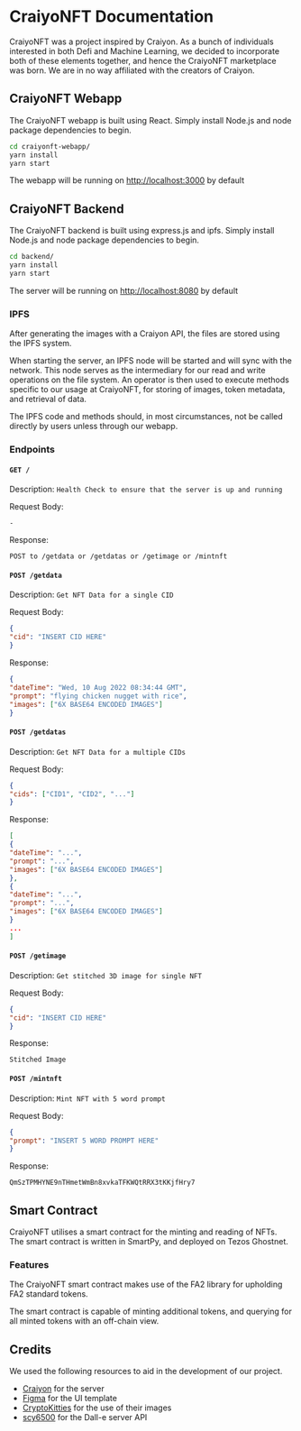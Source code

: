# CraiyoNFT Documentation

CraiyoNFT was a project inspired by Craiyon. As a bunch of individuals interested in both Defi and Machine Learning, we decided to incorporate both of these elements together, and hence the CraiyoNFT marketplace was born. We are in no way affiliated with the creators of Craiyon.

## CraiyoNFT Webapp

The CraiyoNFT webapp is built using React. Simply install Node.js and node package dependencies to begin.

```bash
cd craiyonft-webapp/
yarn install
yarn start
```

The webapp will be running on [http://localhost:3000](http://localhost:3000) by default

## CraiyoNFT Backend

The CraiyoNFT backend is built using express.js and ipfs. Simply install Node.js and node package dependencies to begin.

```bash
cd backend/
yarn install
yarn start
```

The server will be running on [http://localhost:8080](http://localhost:8080) by default

### IPFS

After generating the images with a Craiyon API, the files are stored using the IPFS system.

When starting the server, an IPFS node will be started and will sync with the network. This node serves as the intermediary for our read and write operations on the file system. An operator is then used to execute methods specific to our usage at CraiyoNFT, for storing of images, token metadata, and retrieval of data.

The IPFS code and methods should, in most circumstances, not be called directly by users unless through our webapp.

### Endpoints

#### `GET /`

Description:
`Health Check to ensure that the server is up and running`

Request Body:

```
-
```

Response:

```
POST to /getdata or /getdatas or /getimage or /mintnft
```

#### `POST /getdata`

Description:
`Get NFT Data for a single CID`

Request Body:

```JSON
{
"cid": "INSERT CID HERE"
}
```

Response:

```JSON
{
"dateTime": "Wed, 10 Aug 2022 08:34:44 GMT",
"prompt": "flying chicken nugget with rice",
"images": ["6X BASE64 ENCODED IMAGES"]
}
```

#### `POST /getdatas`

Description:
`Get NFT Data for a multiple CIDs`

Request Body:

```JSON
{
"cids": ["CID1", "CID2", "..."]
}
```

Response:

```JSON
[
{
"dateTime": "...",
"prompt": "...",
"images": ["6X BASE64 ENCODED IMAGES"]
},
{
"dateTime": "...",
"prompt": "...",
"images": ["6X BASE64 ENCODED IMAGES"]
}
...
]
```

#### `POST /getimage`

Description:
`Get stitched 3D image for single NFT`

Request Body:

```JSON
{
"cid": "INSERT CID HERE"
}
```

Response:

```
Stitched Image
```

#### `POST /mintnft`

Description:
`Mint NFT with 5 word prompt`

Request Body:

```JSON
{
"prompt": "INSERT 5 WORD PROMPT HERE"
}
```

Response:

```
QmSzTPMHYNE9nTHmetWmBn8xvkaTFKWQtRRX3tKKjfHry7
```

## Smart Contract

CraiyoNFT utilises a smart contract for the minting and reading of NFTs. The smart contract is written in SmartPy, and deployed on Tezos Ghostnet.

### Features

The CraiyoNFT smart contract makes use of the FA2 library for upholding FA2 standard tokens.

The smart contract is capable of minting additional tokens, and querying for all minted tokens with an off-chain view.

## Credits

We used the following resources to aid in the development of our project.
- [Craiyon](https://www.craiyon.com/) for the server
- [Figma](https://www.figma.com/community/file/1111420338365515860) for the UI template
- [CryptoKitties](https://www.cryptokitties.co/) for the use of their images
- [scy6500](https://github.com/scy6500/DALLE-server) for the Dall-e server API
